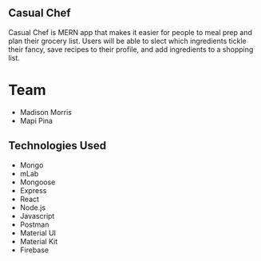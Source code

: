 ## Casual Chef
Casual Chef is MERN app that makes it easier for people to meal prep and plan their grocery list. Users will be able to slect which ingredients tickle their fancy, save recipes to their profile, and add ingredients to a shopping list.

# Team
* Madison Morris
* Mapi Pina

## Technologies Used
* Mongo
* mLab
* Mongoose
* Express
* React
* Node.js
* Javascript
* Postman
* Material UI
* Material Kit
* Firebase 